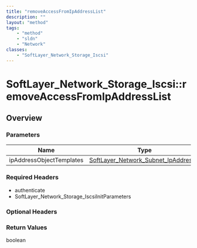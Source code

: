 ```yaml
---
title: "removeAccessFromIpAddressList"
description: ""
layout: "method"
tags:
    - "method"
    - "sldn"
    - "Network"
classes:
    - "SoftLayer_Network_Storage_Iscsi"
---
```

# SoftLayer_Network_Storage_Iscsi::removeAccessFromIpAddressList
## Overview 


### Parameters 
|Name | Type | Description |
| --- | --- | --- |
|ipAddressObjectTemplates| <a href='/reference/datatypes/SoftLayer_Network_Subnet_IpAddress'>SoftLayer_Network_Subnet_IpAddress[] </a>| |


### Required Headers
* authenticate
* SoftLayer_Network_Storage_IscsiInitParameters

### Optional Headers

### Return Values
boolean
